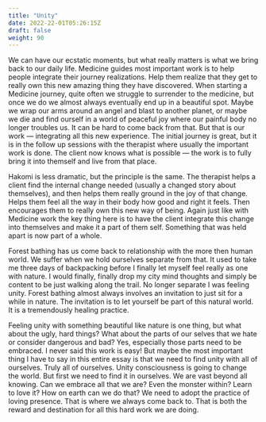 ```yaml
---
title: "Unity"
date: 2022-22-01T05:26:15Z
draft: false
weight: 90
---
```

We can have our ecstatic moments, but what really matters is what we bring back to our daily life. Medicine guides most important work is to help people integrate their journey realizations. Help them realize that they get to really own this new amazing thing they have discovered.  When starting a Medicine journey, quite often we struggle to surrender to the medicine, but once we do we almost always eventually end up in a beautiful spot. Maybe we  wrap our arms around an angel and blast to another planet, or maybe we die and find ourself in a world of peaceful joy where our painful body no longer troubles us. It can be hard to come back from that. But that is our work — integrating all this new experience. The initial journey is great, but it is in the follow up sessions with the therapist where usually the important work is done. The client now knows what is possible — the work is to fully bring it into themself and live from that place.

Hakomi is less dramatic, but the principle is the same. The therapist helps a client find the internal change needed (usually a changed story about themselves), and then helps them really ground in the joy of that change. Helps them feel all the way in their body how good and right it feels. Then encourages them to really own this new way of being. Again just like with Medicine work the key thing here is to have the client integrate this change into themselves and make it a part of them self. Something that was held apart is now part of a whole.

Forest bathing has us come back to relationship with the more then human world. We suffer when we hold ourselves separate from that. It used to take me three days of backpacking before I finally let myself feel really as one with nature. I would finally, finally drop my city mind thoughts and simply be content to be just walking along the trail. No longer separate I was feeling unity. Forest bathing almost always involves an invitation to just sit for a while in nature. The invitation is to let yourself be part of this natural world. It is a tremendously healing practice.

Feeling unity with something beautiful like nature is one thing, but what about the ugly, hard things?
What about the parts of our selves that we hate or consider dangerous and bad? Yes, especially those parts need to be embraced. I never said this work is easy! But maybe the most important thing I have to say in this entire essay is that we need to find unity with all of ourselves. Truly all of ourselves. Unity consciousness is going to change the world. But first we need to find it in ourselves. We are vast beyond all knowing. Can we embrace all that we are? Even the monster within? Learn to love it? How on earth can we do that? We need to adopt the practice of loving presence. That is where we always come back to. That is both the reward and destination for all this hard work we are doing.